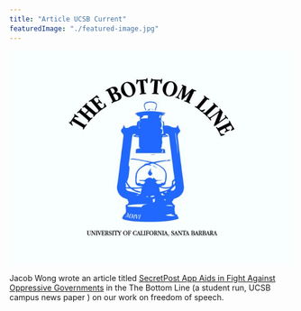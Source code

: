 ```yaml
---
title: "Article UCSB Current"
featuredImage: "./featured-image.jpg"
---
```


<div class="img-right"><img src="./featured-image.jpg" alt="The Bottom Line"></div>

Jacob Wong wrote an article titled [SecretPost App Aids in Fight Against Oppressive Governments](https://thebottomline.as.ucsb.edu/2019/02/secretpost-app-aids-in-fight-against-oppressive-governments) in the The Bottom Line (a student run, UCSB campus news paper ) on our work on freedom of speech.
